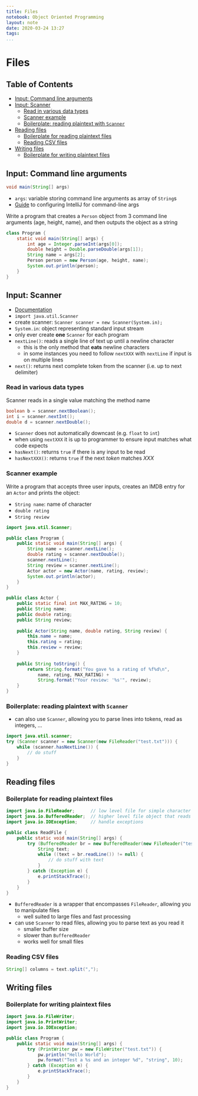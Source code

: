 ```yaml
---
title: Files
notebook: Object Oriented Programming
layout: note
date: 2020-03-24 13:27
tags: 
...
```


# Files

[TOC]: #

## Table of Contents
- [Input: Command line arguments](#input-command-line-arguments)
- [Input: Scanner](#input-scanner)
  - [Read in various data types](#read-in-various-data-types)
  - [Scanner example](#scanner-example)
  - [Boilerplate: reading plaintext with `Scanner`](#boilerplate-reading-plaintext-with-scanner)
- [Reading files](#reading-files)
  - [Boilerplate for reading plaintext files](#boilerplate-for-reading-plaintext-files)
  - [Reading CSV files](#reading-csv-files)
- [Writing files](#writing-files)
  - [Boilerplate for writing plaintext files](#boilerplate-for-writing-plaintext-files)


## Input: Command line arguments

```java
void main(String[] args)
```
- `args`: variable storing command line arguments as array of `String`s
- [Guide](https://www.jetbrains.com/help/idea/creating-and-editing-run-debug-configurations.html)
  to configuring IntelliJ for command-line args

Write a program that creates a `Person` object from 3 command line arguments (age, height, name), and
then outputs the object as a string
```java
class Program {
    static void main(String[] args) {
        int age = Integer.parseInt(args[0]);
        double height = Double.parseDouble(args[1]);
        String name = args[2];
        Person person = new Person(age, height, name);
        System.out.println(person);
    }
}
```

## Input: Scanner

- [Documentation](https://docs.oracle.com/javase/8/docs/api/java/util/Scanner.html)
- `import java.util.Scanner`
- create scanner: `Scanner scanner = new Scanner(System.in);`
- `System.in`: object representing standard input stream
- only ever create **one** `Scanner` for each program
- `nextLine()`: reads a single line of text up until a newline character
  - this is the only method that **eats** newline characters
  - in some instances you need to follow `nextXXX` with `nextLine` if input
    is on multiple lines
- `next()`: returns next complete token from the scanner (i.e. up to next delimiter)

### Read in various data types

Scanner reads in a single value matching the method name

```java
boolean b = scanner.nextBoolean();
int i = scanner.nextInt();
double d = scanner.nextDouble();
```

- `Scanner` does not automatically downcast (e.g. `float` to `int`)
- when using `nextXXX` it is up to programmer to ensure input matches what
  code expects
- `hasNext()`: returns `true` if there is any input to be read
- `hasNextXXX()`: returns `true` if the next _token_ matches _XXX_

### Scanner example

Write a program that accepts three user inputs, creates an IMDB entry for an `Actor`
and prints the object:
- `String name`: name of character
- `double rating`
- `String review`

```java 
import java.util.Scanner;

public class Program {
    public static void main(String[] args) {
        String name = scanner.nextLine();
        double rating = scanner.nextDouble();
        scanner.nextLine();
        String review = scanner.nextLine();
        Actor actor = new Actor(name, rating, review);
        System.out.println(actor);
    }
}

public class Actor {
    public static final int MAX_RATING = 10;
    public String name;
    public double rating;
    public String review;
    
    public Actor(String name, double rating, String review) {
        this.name = name;
        this.rating = rating;
        this.review = review;
    }
    
    public String toString() {
        return String.format("You gave %s a rating of %f%d\n",
            name, rating, MAX_RATING) +
            String.format("Your review: '%s'", review);
    }
}
```

### Boilerplate: reading plaintext with `Scanner`

- can also use `Scanner`, allowing you to parse lines into tokens, read as integers, ...

```java
import java.util.scanner;
try (Scanner scanner = new Scanner(new FileReader("test.txt"))) {
    while (scanner.hasNextLine()) {
        // do stuff
    }
}
```

## Reading files

### Boilerplate for reading plaintext files

```java
import java.io.FileReader;      // low level file for simple character reading
import java.io.BufferedReader;  // higher level file object that reads Strings
import java.io.IOException;     // handle exceptions

public class ReadFile {
    public static void main(String[] args) {
        try (BufferedReader br = new BufferedReader(new FileReader("test.txt"))) {
            String text;
            while ((text = br.readLine()) != null) {
                // do stuff with text
            }
        } catch (Exception e) {
            e.printStackTrace();
        }
    }
}

```

- `BufferedReader` is a wrapper that encompasses `FileReader`, allowing you to
  manipulate files
  - well suited to large files and fast processing
- can use `Scanner` to read files, allowing you to parse text as you read it
  - smaller buffer size
  - slower than `BufferedReader`
  - works well for small files


### Reading CSV files

```java
String[] columns = text.split(",");
```

## Writing files

### Boilerplate for writing plaintext files

```java
import java.io.FileWriter;  
import java.io.PrintWriter;  
import java.io.IOException;

public class Program {
    public static void main(String[] args) {
        try (PrintWriter pw = new FileWriter("test.txt")) {
            pw.println("Hello World");
            pw.format("Test a %s and an integer %d", "string", 10);
        } catch (Exception e) {
            e.printStackTrace();
        }
    }
}
```

